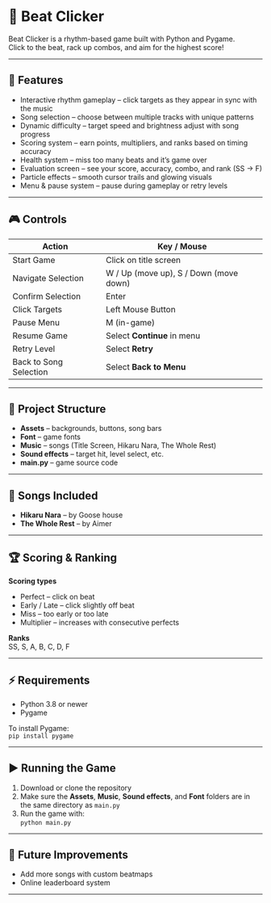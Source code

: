 # 🎵 Beat Clicker

Beat Clicker is a rhythm-based game built with Python and Pygame.  
Click to the beat, rack up combos, and aim for the highest score!  

---

## 🚀 Features

- Interactive rhythm gameplay – click targets as they appear in sync with the music  
- Song selection – choose between multiple tracks with unique patterns  
- Dynamic difficulty – target speed and brightness adjust with song progress  
- Scoring system – earn points, multipliers, and ranks based on timing accuracy  
- Health system – miss too many beats and it’s game over  
- Evaluation screen – see your score, accuracy, combo, and rank (SS → F)  
- Particle effects – smooth cursor trails and glowing visuals  
- Menu & pause system – pause during gameplay or retry levels  

---

## 🎮 Controls

| Action                | Key / Mouse |
|------------------------|-------------|
| Start Game             | Click on title screen |
| Navigate Selection     | W / Up (move up), S / Down (move down) |
| Confirm Selection      | Enter |
| Click Targets          | Left Mouse Button |
| Pause Menu             | M (in-game) |
| Resume Game            | Select **Continue** in menu |
| Retry Level            | Select **Retry** |
| Back to Song Selection | Select **Back to Menu** |

---

## 📂 Project Structure

- **Assets** – backgrounds, buttons, song bars  
- **Font** – game fonts  
- **Music** – songs (Title Screen, Hikaru Nara, The Whole Rest)  
- **Sound effects** – target hit, level select, etc.  
- **main.py** – game source code  

---

## 🎵 Songs Included

- **Hikaru Nara** – by Goose house  
- **The Whole Rest** – by Aimer  

---

## 🏆 Scoring & Ranking

**Scoring types**  
- Perfect – click on beat  
- Early / Late – click slightly off beat  
- Miss – too early or too late  
- Multiplier – increases with consecutive perfects  

**Ranks**  
SS, S, A, B, C, D, F  

---

## ⚡ Requirements

- Python 3.8 or newer  
- Pygame  

To install Pygame:  
`pip install pygame`  

---

## ▶️ Running the Game

1. Download or clone the repository  
2. Make sure the **Assets**, **Music**, **Sound effects**, and **Font** folders are in the same directory as `main.py`  
3. Run the game with:  
`python main.py`  

---

## 🌟 Future Improvements

- Add more songs with custom beatmaps  
- Online leaderboard system  

---
